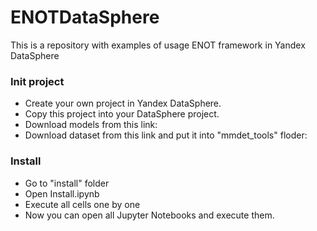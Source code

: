 # ENOTDataSphere
This is a repository with examples of usage ENOT framework in Yandex DataSphere

### Init project
* Create your own project in Yandex DataSphere.
* Copy this project into your DataSphere project.
* Download models from this link: 
* Download dataset from this link and put it into "mmdet_tools" floder:

### Install
* Go to "install" folder
* Open Install.ipynb
* Execute all cells one by one
* Now you can open all Jupyter Notebooks and execute them.
